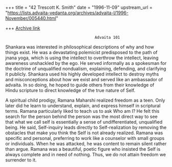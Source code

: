 +++
title = "42 Trescott K. Smith"
date = "1996-11-09"
upstream_url = "https://lists.advaita-vedanta.org/archives/advaita-l/1996-November/005440.html"

+++
[Archive link](https://lists.advaita-vedanta.org/archives/advaita-l/1996-November/005440.html)

                                           Advaita 101

Shankara was interested in philosophical descriptions of why and how things
exist. He was a devastating polemicist predisposed to the path of jnana yoga,
which is using the intellect to overthrow the intellect, leaving awareness
unshackled by the ego. He served informally as a spokesman for the doctrine
of unqualified nondualism, explaining, defending, and clarifying it publicly.
Shankara used his highly developed intellect to destroy myths and
misconceptions about how we exist and served like an ambassador of advaita.
In so doing, he hoped to guide others from their knowledge of Hindu scripture
to direct knowledge of the true nature of Self.

A spiritual child prodigy, Ramana Maharshi realized freedom as a teen. Only
later did he learn to understand, explain, and express himself in scriptural
terms. Ramana particularly liked to teach us to ask  Who am I?  He felt this
search for  the person behind the person  was the most direct way to see that
what we call  self  is essentially a sense of undifferentiated, unqualified
being. He said,  Self-inquiry leads directly to Self-realization by removing
the obstacles that make you think the Self is not already realized.  Ramana
was specific and personal, preferring to work like a counselor with small
groups or individuals. When he was attacked, he was content to remain silent
rather than argue. Ramana was a beautiful, poetic figure who insisted the
Self is always complete and in need of nothing. Thus, we do not attain
freedom   we surrender to it.

